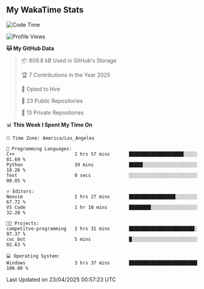 ## My WakaTime Stats
<!--START_SECTION:waka-->
![Code Time](http://img.shields.io/badge/Code%20Time-226%20hrs%2059%20mins-blue)

![Profile Views](http://img.shields.io/badge/Profile%20Views-0-blue)

**🐱 My GitHub Data** 

> 📦 809.8 kB Used in GitHub's Storage 
 > 
> 🏆 7 Contributions in the Year 2025
 > 
> 💼 Opted to Hire
 > 
> 📜 23 Public Repositories 
 > 
> 🔑 13 Private Repositories 
 > 
📊 **This Week I Spent My Time On** 

```text
🕑︎ Time Zone: America/Los_Angeles

💬 Programming Languages: 
C++                      2 hrs 57 mins       ████████████████████░░░░░   81.69 % 
Python                   39 mins             █████░░░░░░░░░░░░░░░░░░░░   18.26 % 
Text                     0 secs              ░░░░░░░░░░░░░░░░░░░░░░░░░   00.05 % 

🔥 Editors: 
Neovim                   2 hrs 27 mins       █████████████████░░░░░░░░   67.72 % 
VS Code                  1 hr 10 mins        ████████░░░░░░░░░░░░░░░░░   32.28 % 

🐱‍💻 Projects: 
competitve-programming   3 hrs 31 mins       ████████████████████████░   97.37 % 
coc_bot                  5 mins              █░░░░░░░░░░░░░░░░░░░░░░░░   02.63 % 

💻 Operating System: 
Windows                  3 hrs 37 mins       █████████████████████████   100.00 % 
```


 Last Updated on 23/04/2025 00:57:23 UTC
<!--END_SECTION:waka-->
